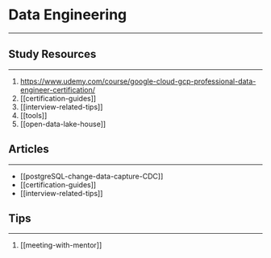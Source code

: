 # Data Engineering
___

## Study Resources
___

1. https://www.udemy.com/course/google-cloud-gcp-professional-data-engineer-certification/ 
2. [[certification-guides]]
3. [[interview-related-tips]]
4. [[tools]]
5. [[open-data-lake-house]]


## Articles
___

- [[postgreSQL-change-data-capture-CDC]]
- [[certification-guides]]
- [[interview-related-tips]]

## Tips
---
1. [[meeting-with-mentor]]
